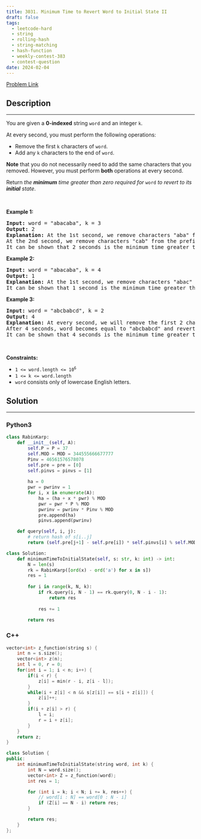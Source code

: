 ```yaml
---
title: 3031. Minimum Time to Revert Word to Initial State II
draft: false
tags: 
  - leetcode-hard
  - string
  - rolling-hash
  - string-matching
  - hash-function
  - weekly-contest-383
  - contest-question
date: 2024-02-04
---
```


[Problem Link](https://leetcode.com/problems/minimum-time-to-revert-word-to-initial-state-ii/)

## Description

---
<p>You are given a <strong>0-indexed</strong> string <code>word</code> and an integer <code>k</code>.</p>

<p>At every second, you must perform the following operations:</p>

<ul>
	<li>Remove the first <code>k</code> characters of <code>word</code>.</li>
	<li>Add any <code>k</code> characters to the end of <code>word</code>.</li>
</ul>

<p><strong>Note</strong> that you do not necessarily need to add the same characters that you removed. However, you must perform <strong>both</strong> operations at every second.</p>

<p>Return <em>the <strong>minimum</strong> time greater than zero required for</em> <code>word</code> <em>to revert to its <strong>initial</strong> state</em>.</p>

<p>&nbsp;</p>
<p><strong class="example">Example 1:</strong></p>

<pre>
<strong>Input:</strong> word = &quot;abacaba&quot;, k = 3
<strong>Output:</strong> 2
<strong>Explanation:</strong> At the 1st second, we remove characters &quot;aba&quot; from the prefix of word, and add characters &quot;bac&quot; to the end of word. Thus, word becomes equal to &quot;cababac&quot;.
At the 2nd second, we remove characters &quot;cab&quot; from the prefix of word, and add &quot;aba&quot; to the end of word. Thus, word becomes equal to &quot;abacaba&quot; and reverts to its initial state.
It can be shown that 2 seconds is the minimum time greater than zero required for word to revert to its initial state.
</pre>

<p><strong class="example">Example 2:</strong></p>

<pre>
<strong>Input:</strong> word = &quot;abacaba&quot;, k = 4
<strong>Output:</strong> 1
<strong>Explanation:</strong> At the 1st second, we remove characters &quot;abac&quot; from the prefix of word, and add characters &quot;caba&quot; to the end of word. Thus, word becomes equal to &quot;abacaba&quot; and reverts to its initial state.
It can be shown that 1 second is the minimum time greater than zero required for word to revert to its initial state.
</pre>

<p><strong class="example">Example 3:</strong></p>

<pre>
<strong>Input:</strong> word = &quot;abcbabcd&quot;, k = 2
<strong>Output:</strong> 4
<strong>Explanation:</strong> At every second, we will remove the first 2 characters of word, and add the same characters to the end of word.
After 4 seconds, word becomes equal to &quot;abcbabcd&quot; and reverts to its initial state.
It can be shown that 4 seconds is the minimum time greater than zero required for word to revert to its initial state.
</pre>

<p>&nbsp;</p>
<p><strong>Constraints:</strong></p>

<ul>
	<li><code>1 &lt;= word.length &lt;= 10<sup>6</sup></code></li>
	<li><code>1 &lt;= k &lt;= word.length</code></li>
	<li><code>word</code> consists only of lowercase English letters.</li>
</ul>


## Solution

---
### Python3
``` py title='minimum-time-to-revert-word-to-initial-state-ii'
class RabinKarp:
    def __init__(self, A):
        self.P = P = 37
        self.MOD = MOD = 344555666677777
        Pinv = 46561576578078
        self.pre = pre = [0]
        self.pinvs = pinvs = [1]
        
        ha = 0
        pwr = pwrinv = 1
        for i, x in enumerate(A):
            ha = (ha + x * pwr) % MOD
            pwr = pwr * P % MOD
            pwrinv = pwrinv * Pinv % MOD
            pre.append(ha)
            pinvs.append(pwrinv)

    def query(self, i, j):
        # return hash of s[i..j]
        return (self.pre[j+1] - self.pre[i]) * self.pinvs[i] % self.MOD

class Solution:
    def minimumTimeToInitialState(self, s: str, k: int) -> int:
        N = len(s)
        rk = RabinKarp([ord(x) - ord('a') for x in s])
        res = 1
        
        for i in range(k, N, k):
            if rk.query(i, N - 1) == rk.query(0, N - i - 1):
                return res
            
            res += 1
        
        return res
```
### C++
``` cpp title='minimum-time-to-revert-word-to-initial-state-ii'
vector<int> z_function(string s) {
    int n = s.size();
    vector<int> z(n);
    int l = 0, r = 0;
    for(int i = 1; i < n; i++) {
        if(i < r) {
            z[i] = min(r - i, z[i - l]);
        }
        while(i + z[i] < n && s[z[i]] == s[i + z[i]]) {
            z[i]++;
        }
        if(i + z[i] > r) {
            l = i;
            r = i + z[i];
        }
    }
    return z;
}

class Solution {
public:
    int minimumTimeToInitialState(string word, int k) {
        int N = word.size();
        vector<int> Z = z_function(word);
        int res = 1;

        for (int i = k; i < N; i += k, res++) {
            // word[i : N] == word[0 : N - i]
            if (Z[i] == N - i) return res;
        }

        return res;
    }
};
```


